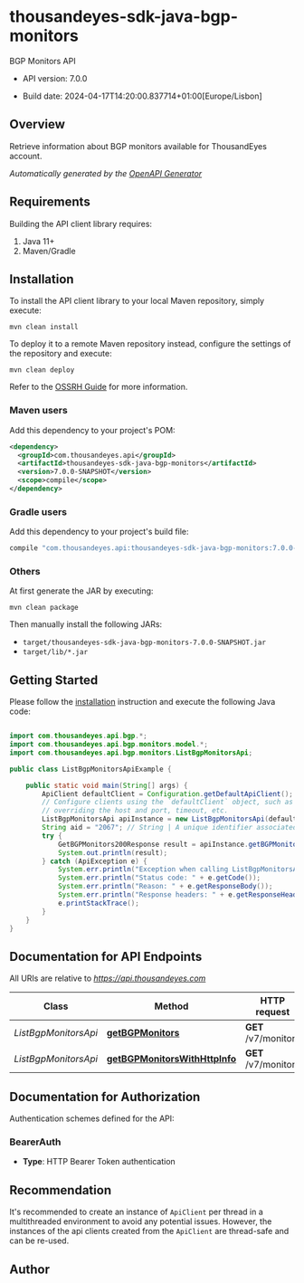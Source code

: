# thousandeyes-sdk-java-bgp-monitors

BGP Monitors API

- API version: 7.0.0

- Build date: 2024-04-17T14:20:00.837714+01:00[Europe/Lisbon]


## Overview
Retrieve information about BGP monitors available for ThousandEyes account.


*Automatically generated by the [OpenAPI Generator](https://openapi-generator.tech)*

## Requirements

Building the API client library requires:

1. Java 11+
2. Maven/Gradle

## Installation

To install the API client library to your local Maven repository, simply execute:

```shell
mvn clean install
```

To deploy it to a remote Maven repository instead, configure the settings of the repository and execute:

```shell
mvn clean deploy
```

Refer to the [OSSRH Guide](http://central.sonatype.org/pages/ossrh-guide.html) for more information.

### Maven users

Add this dependency to your project's POM:

```xml
<dependency>
  <groupId>com.thousandeyes.api</groupId>
  <artifactId>thousandeyes-sdk-java-bgp-monitors</artifactId>
  <version>7.0.0-SNAPSHOT</version>
  <scope>compile</scope>
</dependency>
```

### Gradle users

Add this dependency to your project's build file:

```groovy
compile "com.thousandeyes.api:thousandeyes-sdk-java-bgp-monitors:7.0.0-SNAPSHOT"
```

### Others

At first generate the JAR by executing:

```shell
mvn clean package
```

Then manually install the following JARs:

- `target/thousandeyes-sdk-java-bgp-monitors-7.0.0-SNAPSHOT.jar`
- `target/lib/*.jar`

## Getting Started

Please follow the [installation](#installation) instruction and execute the following Java code:

```java

import com.thousandeyes.api.bgp.*;
import com.thousandeyes.api.bgp.monitors.model.*;
import com.thousandeyes.api.bgp.monitors.ListBgpMonitorsApi;

public class ListBgpMonitorsApiExample {

    public static void main(String[] args) {
        ApiClient defaultClient = Configuration.getDefaultApiClient();
        // Configure clients using the `defaultClient` object, such as
        // overriding the host and port, timeout, etc.
        ListBgpMonitorsApi apiInstance = new ListBgpMonitorsApi(defaultClient);
        String aid = "2067"; // String | A unique identifier associated with your account group. You can retrieve your `AccountGroupId` from the `/account-groups` endpoint. Note that you must be assigned to the target account group. Specifying this parameter without being assigned to the target account group will result in an error response.
        try {
            GetBGPMonitors200Response result = apiInstance.getBGPMonitors(aid);
            System.out.println(result);
        } catch (ApiException e) {
            System.err.println("Exception when calling ListBgpMonitorsApi#getBGPMonitors");
            System.err.println("Status code: " + e.getCode());
            System.err.println("Reason: " + e.getResponseBody());
            System.err.println("Response headers: " + e.getResponseHeaders());
            e.printStackTrace();
        }
    }
}

```

## Documentation for API Endpoints

All URIs are relative to *https://api.thousandeyes.com*

Class | Method | HTTP request | Description
------------ | ------------- | ------------- | -------------
*ListBgpMonitorsApi* | [**getBGPMonitors**](docs/ListBgpMonitorsApi.md#getBGPMonitors) | **GET** /v7/monitors | List BGP monitors
*ListBgpMonitorsApi* | [**getBGPMonitorsWithHttpInfo**](docs/ListBgpMonitorsApi.md#getBGPMonitorsWithHttpInfo) | **GET** /v7/monitors | List BGP monitors


<a id="documentation-for-authorization"></a>
## Documentation for Authorization


Authentication schemes defined for the API:
<a id="BearerAuth"></a>
### BearerAuth


- **Type**: HTTP Bearer Token authentication


## Recommendation

It's recommended to create an instance of `ApiClient` per thread in a multithreaded environment to avoid any potential issues.
However, the instances of the api clients created from the `ApiClient` are thread-safe and can be re-used.

## Author



